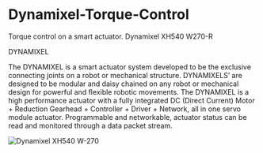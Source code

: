 # Dynamixel-Torque-Control
Torque control on a smart actuator. Dynamixel XH540 W270-R


DYNAMIXEL

The DYNAMIXEL is a smart actuator system developed to be the exclusive connecting joints on a robot or mechanical structure. DYNAMIXELS’ are designed to be modular and daisy chained on any robot or mechanical design for powerful and flexible robotic movements. The DYNAMIXEL is a high performance actuator with a fully integrated DC (Direct Current) Motor + Reduction Gearhead + Controller + Driver + Network, all in one servo module actuator. 
Programmable and networkable, actuator status can be read and monitored through a data packet stream. 

![Dynamixel XH540 W-270](Capture.png)

